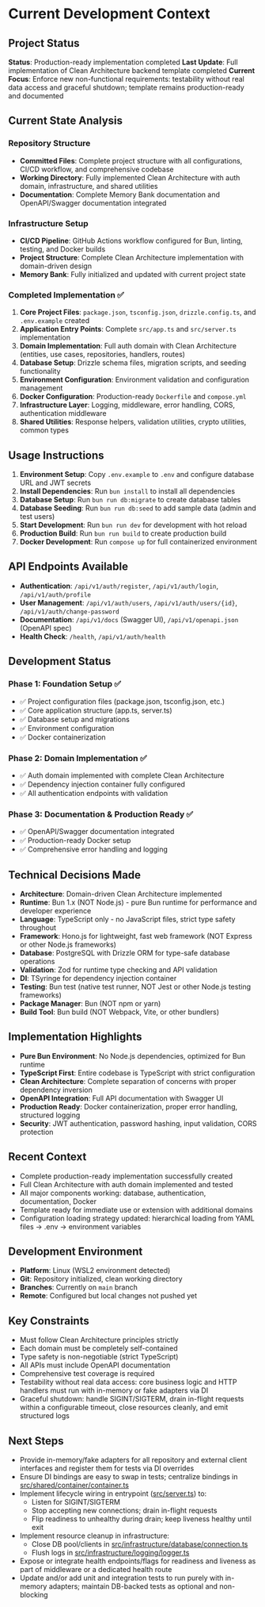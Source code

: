 # Current Development Context

## Project Status
**Status**: Production-ready implementation completed
**Last Update**: Full implementation of Clean Architecture backend template completed
**Current Focus**: Enforce new non-functional requirements: testability without real data access and graceful shutdown; template remains production-ready and documented

## Current State Analysis

### Repository Structure
- **Committed Files**: Complete project structure with all configurations, CI/CD workflow, and comprehensive codebase
- **Working Directory**: Fully implemented Clean Architecture with auth domain, infrastructure, and shared utilities
- **Documentation**: Complete Memory Bank documentation and OpenAPI/Swagger documentation integrated

### Infrastructure Setup
- **CI/CD Pipeline**: GitHub Actions workflow configured for Bun, linting, testing, and Docker builds
- **Project Structure**: Complete Clean Architecture implementation with domain-driven design
- **Memory Bank**: Fully initialized and updated with current project state

### Completed Implementation ✅
1. **Core Project Files**: `package.json`, `tsconfig.json`, `drizzle.config.ts`, and `.env.example` created
2. **Application Entry Points**: Complete `src/app.ts` and `src/server.ts` implementation
3. **Domain Implementation**: Full auth domain with Clean Architecture (entities, use cases, repositories, handlers, routes)
4. **Database Setup**: Drizzle schema files, migration scripts, and seeding functionality
5. **Environment Configuration**: Environment validation and configuration management
6. **Docker Configuration**: Production-ready `Dockerfile` and `compose.yml`
7. **Infrastructure Layer**: Logging, middleware, error handling, CORS, authentication middleware
8. **Shared Utilities**: Response helpers, validation utilities, crypto utilities, common types

## Usage Instructions
1. **Environment Setup**: Copy `.env.example` to `.env` and configure database URL and JWT secrets
2. **Install Dependencies**: Run `bun install` to install all dependencies
3. **Database Setup**: Run `bun run db:migrate` to create database tables
4. **Database Seeding**: Run `bun run db:seed` to add sample data (admin and test users)
5. **Start Development**: Run `bun run dev` for development with hot reload
6. **Production Build**: Run `bun run build` to create production build
7. **Docker Development**: Run `compose up` for full containerized environment

## API Endpoints Available
- **Authentication**: `/api/v1/auth/register`, `/api/v1/auth/login`, `/api/v1/auth/profile`
- **User Management**: `/api/v1/auth/users`, `/api/v1/auth/users/{id}`, `/api/v1/auth/change-password`
- **Documentation**: `/api/v1/docs` (Swagger UI), `/api/v1/openapi.json` (OpenAPI spec)
- **Health Check**: `/health`, `/api/v1/auth/health`

## Development Status
### Phase 1: Foundation Setup ✅
- ✅ Project configuration files (package.json, tsconfig.json, etc.)
- ✅ Core application structure (app.ts, server.ts)
- ✅ Database setup and migrations
- ✅ Environment configuration
- ✅ Docker containerization

### Phase 2: Domain Implementation ✅
- ✅ Auth domain implemented with complete Clean Architecture
- ✅ Dependency injection container fully configured
- ✅ All authentication endpoints with validation

### Phase 3: Documentation & Production Ready ✅
- ✅ OpenAPI/Swagger documentation integrated
- ✅ Production-ready Docker setup
- ✅ Comprehensive error handling and logging

## Technical Decisions Made
- **Architecture**: Domain-driven Clean Architecture implemented
- **Runtime**: Bun 1.x (NOT Node.js) - pure Bun runtime for performance and developer experience
- **Language**: TypeScript only - no JavaScript files, strict type safety throughout
- **Framework**: Hono.js for lightweight, fast web framework (NOT Express or other Node.js frameworks)
- **Database**: PostgreSQL with Drizzle ORM for type-safe database operations
- **Validation**: Zod for runtime type checking and API validation
- **DI**: TSyringe for dependency injection container
- **Testing**: Bun test (native test runner, NOT Jest or other Node.js testing frameworks)
- **Package Manager**: Bun (NOT npm or yarn)
- **Build Tool**: Bun build (NOT Webpack, Vite, or other bundlers)

## Implementation Highlights
- **Pure Bun Environment**: No Node.js dependencies, optimized for Bun runtime
- **TypeScript First**: Entire codebase is TypeScript with strict configuration
- **Clean Architecture**: Complete separation of concerns with proper dependency inversion
- **OpenAPI Integration**: Full API documentation with Swagger UI
- **Production Ready**: Docker containerization, proper error handling, structured logging
- **Security**: JWT authentication, password hashing, input validation, CORS protection

## Recent Context
- Complete production-ready implementation successfully created
- Full Clean Architecture with auth domain implemented and tested
- All major components working: database, authentication, documentation, Docker
- Template ready for immediate use or extension with additional domains
- Configuration loading strategy updated: hierarchical loading from YAML files → .env → environment variables

## Development Environment
- **Platform**: Linux (WSL2 environment detected)
- **Git**: Repository initialized, clean working directory
- **Branches**: Currently on `main` branch
- **Remote**: Configured but local changes not pushed yet

## Key Constraints
- Must follow Clean Architecture principles strictly
- Each domain must be completely self-contained
- Type safety is non-negotiable (strict TypeScript)
- All APIs must include OpenAPI documentation
- Comprehensive test coverage is required
- Testability without real data access: core business logic and HTTP handlers must run with in-memory or fake adapters via DI
- Graceful shutdown: handle SIGINT/SIGTERM, drain in-flight requests within a configurable timeout, close resources cleanly, and emit structured logs

## Next Steps
- Provide in-memory/fake adapters for all repository and external client interfaces and register them for tests via DI overrides
- Ensure DI bindings are easy to swap in tests; centralize bindings in [src/shared/container/container.ts](src/shared/container/container.ts)
- Implement lifecycle wiring in entrypoint ([src/server.ts](src/server.ts)) to:
  - Listen for SIGINT/SIGTERM
  - Stop accepting new connections; drain in-flight requests
  - Flip readiness to unhealthy during drain; keep liveness healthy until exit
- Implement resource cleanup in infrastructure:
  - Close DB pool/clients in [src/infrastructure/database/connection.ts](src/infrastructure/database/connection.ts)
  - Flush logs in [src/infrastructure/logging/logger.ts](src/infrastructure/logging/logger.ts)
- Expose or integrate health endpoints/flags for readiness and liveness as part of middleware or a dedicated health route
- Update and/or add unit and integration tests to run purely with in-memory adapters; maintain DB-backed tests as optional and non-blocking